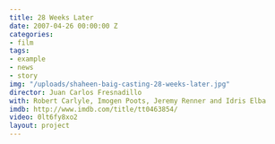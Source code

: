 ```yaml
---
title: 28 Weeks Later
date: 2007-04-26 00:00:00 Z
categories:
- film
tags:
- example
- news
- story
img: "/uploads/shaheen-baig-casting-28-weeks-later.jpg"
director: Juan Carlos Fresnadillo
with: Robert Carlyle, Imogen Poots, Jeremy Renner and Idris Elba
imdb: http://www.imdb.com/title/tt0463854/
video: 0lt6fy8xo2
layout: project
---
```


